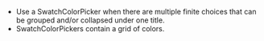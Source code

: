 - Use a SwatchColorPicker when there are multiple finite choices that can be grouped and/or collapsed under one title.
- SwatchColorPickers contain a grid of colors.
